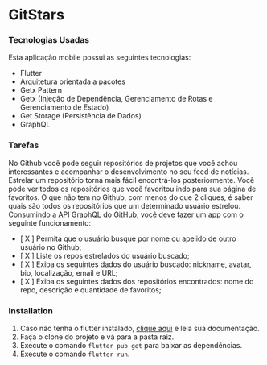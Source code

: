 # GitStars

### Tecnologias Usadas

Esta aplicação mobile possui as seguintes tecnologias:
* Flutter
* Arquitetura orientada a pacotes
* Getx Pattern
* Getx (Injeção de Dependência, Gerenciamento de Rotas e Gerenciamento de Estado)
* Get Storage (Persistência de Dados)
* GraphQL

### Tarefas

No Github você pode seguir repositórios de projetos que você achou interessantes e acompanhar o desenvolvimento no seu feed de notícias.
Estrelar um repositório torna mais fácil encontrá-los posteriormente. Você pode ver todos os repositórios que você favoritou indo para sua página de favoritos.
O que não tem no Github, com menos do que 2 cliques, é saber quais são todos os repositórios que um determinado usuário estrelou.
Consumindo a API GraphQL do GitHub, você deve fazer um app com o seguinte funcionamento:
- [ X ] Permita que o usuário busque por nome ou apelido de outro usuário no Github;
- [ X ] Liste os repos estrelados do usuário buscado;
- [ X ] Exiba os  seguintes dados do usuário buscado: nickname, avatar, bio, localização, email e URL;
- [ X ] Exiba os seguintes dados dos repositórios encontrados: nome do repo, descrição e quantidade de favoritos;

### Installation

1. Caso não tenha o flutter instalado, [clique aqui](https://flutter.dev/docs/get-started/install/) e leia sua documentação.
2. Faça o clone do projeto e vá para a pasta raiz.
3. Execute o comando ```flutter pub get``` para baixar as dependências.
4. Execute o comando ```flutter run```.
